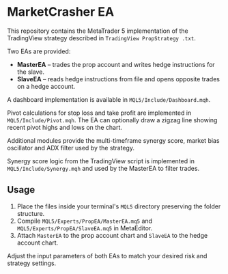 # MarketCrasher EA

This repository contains the MetaTrader 5 implementation of the TradingView strategy described in `TradingView PropStrategy .txt`.

Two EAs are provided:

- **MasterEA** – trades the prop account and writes hedge instructions for the slave.
- **SlaveEA** – reads hedge instructions from file and opens opposite trades on a hedge account.

A dashboard implementation is available in `MQL5/Include/Dashboard.mqh`.

Pivot calculations for stop loss and take profit are implemented in
`MQL5/Include/Pivot.mqh`. The EA can optionally draw a zigzag line showing
recent pivot highs and lows on the chart.

Additional modules provide the multi-timeframe synergy score, market bias
oscillator and ADX filter used by the strategy.

Synergy score logic from the TradingView script is implemented in
`MQL5/Include/Synergy.mqh` and used by the MasterEA to filter trades.

## Usage
1. Place the files inside your terminal's `MQL5` directory preserving the folder structure.
2. Compile `MQL5/Experts/PropEA/MasterEA.mq5` and `MQL5/Experts/PropEA/SlaveEA.mq5` in MetaEditor.
3. Attach `MasterEA` to the prop account chart and `SlaveEA` to the hedge account chart.

Adjust the input parameters of both EAs to match your desired risk and strategy settings.

